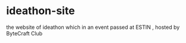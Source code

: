 # ideathon-site


the website of ideathon which in an event passed at ESTIN , hosted by ByteCraft Club
